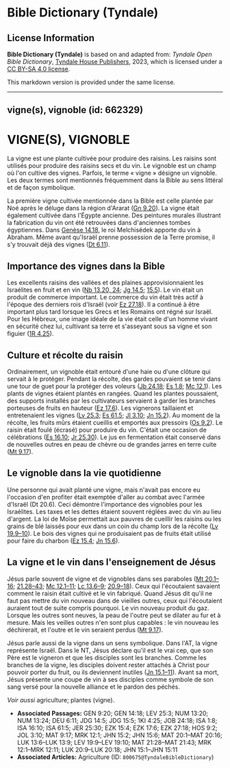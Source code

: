 # Bible Dictionary (Tyndale)

## License Information

**Bible Dictionary (Tyndale)** is based on and adapted from: _Tyndale Open Bible Dictionary_, [Tyndale House Publishers](https://tyndaleopenresources.com/), 2023, which is licensed under a [CC BY-SA 4.0 license](https://creativecommons.org/licenses/by-sa/4.0/legalcode.en).

This markdown version is provided under the same license.



--------------------------------

## vigne(s), vignoble (id: 662329)

VIGNE(S), VIGNOBLE
==================

La vigne est une plante cultivée pour produire des raisins. Les raisins sont utilisés pour produire des raisins secs et du vin. Le vignoble est un champ où l'on cultive des vignes. Parfois, le terme « vigne » désigne un vignoble. Les deux termes sont mentionnés fréquemment dans la Bible au sens littéral et de façon symbolique.

La première vigne cultivée mentionnée dans la Bible est celle plantée par Noé après le déluge dans la région d'Ararat ([Gn 9\.20](https://ref.ly/Gen9:20)). La vigne était également cultivée dans l'Égypte ancienne. Des peintures murales illustrant la fabrication du vin ont été retrouvées dans d'anciennes tombes égyptiennes. Dans [Genèse 14\.18](https://ref.ly/Gen14:18), le roi Melchisédek apporte du vin à Abraham. Même avant qu'Israël prenne possession de la Terre promise, il s'y trouvait déjà des vignes ([Dt 6\.11](https://ref.ly/Deut6:11)).

Importance des vignes dans la Bible
-----------------------------------

Les excellents raisins des vallées et des plaines approvisionnaient les Israélites en fruit et en vin ([Nb 13\.20, 24](https://ref.ly/Num13:20,Num13:24); [Jg 14\.5](https://ref.ly/Judg14:5); [15\.5](https://ref.ly/Judg15:5)). Le vin était un produit de commerce important. Le commerce du vin était très actif à l'époque des derniers rois d'Israël (voir [Ez 27\.18](https://ref.ly/Ezek27:18)). Il a continué à être important plus tard lorsque les Grecs et les Romains ont régné sur Israël. Pour les Hébreux, une image idéale de la vie était celle d'un homme vivant en sécurité chez lui, cultivant sa terre et s'asseyant sous sa vigne et son figuier ([1R 4\.25](https://ref.ly/1Kgs4:25)).

Culture et récolte du raisin
----------------------------

Ordinairement, un vignoble était entouré d'une haie ou d'une clôture qui servait à le protéger. Pendant la récolte, des gardes pouvaient se tenir dans une tour de guet pour la protéger des voleurs ([Jb 24\.18](https://ref.ly/Job24:18); [Es 1\.8](https://ref.ly/Isa1:8); [Mc 12\.1](https://ref.ly/Mark12:1)). Les plants de vignes étaient plantés en rangées. Quand les plantes poussaient, des supports installés par les cultivateurs servaient à garder les branches porteuses de fruits en hauteur ([Ez 17\.6](https://ref.ly/Ezek17:6)). Les vignerons taillaient et entretenaient les vignes ([Lv 25\.3](https://ref.ly/Lev25:3); [Es 61\.5](https://ref.ly/Isa61:5); [Jl 3\.10](https://ref.ly/Joel3:10); [Jn 15\.2](https://ref.ly/John15:2)). Au moment de la récolte, les fruits mûrs étaient cueillis et emportés aux pressoirs ([Os 9\.2](https://ref.ly/Hos9:2)). Le raisin était foulé (écrasé) pour produire du vin. C'était une occasion de célébrations ([Es 16\.10](https://ref.ly/Isa16:10); [Jr 25\.30](https://ref.ly/Jer25:30)). Le jus en fermentation était conservé dans de nouvelles outres en peau de chèvre ou de grandes jarres en terre cuite ([Mt 9\.17](https://ref.ly/Matt9:17)).

Le vignoble dans la vie quotidienne
-----------------------------------

Une personne qui avait planté une vigne, mais n'avait pas encore eu l'occasion d'en profiter était exemptée d'aller au combat avec l'armée d'Israël (Dt 20\.6\). Ceci démontre l'importance des vignobles pour les Israélites. Les taxes et les dettes étaient souvent réglées avec du vin au lieu d'argent. La loi de Moïse permettait aux pauvres de cueillir les raisins ou les grains de blé laissés pour eux dans un coin du champ lors de la récolte ([Lv 19\.9–10](https://ref.ly/Lev19:9-Lev19:10)). Le bois des vignes qui ne produisaient pas de fruits était utilisé pour faire du charbon ([Ez 15\.4](https://ref.ly/Ezek15:4); [Jn 15\.6](https://ref.ly/John15:6)).

La vigne et le vin dans l'enseignement de Jésus
-----------------------------------------------

Jésus parle souvent de vigne et de vignobles dans ses paraboles ([Mt 20\.1–16](https://ref.ly/Matt20:1-Matt20:16); [21\.28–43](https://ref.ly/Matt21:28-Matt21:43); [Mc 12\.1–11](https://ref.ly/Mark12:1-Mark12:11); [Lc 13\.6–9](https://ref.ly/Luke13:6-Luke13:9); [20\.9–18](https://ref.ly/Luke20:9-Luke20:18)). Ceux qui l'écoutaient savaient comment le raisin était cultivé et le vin fabriqué. Quand Jésus dit qu'il ne faut pas mettre du vin nouveau dans de vieilles outres, ceux qui l'écoutaient auraient tout de suite compris pourquoi. Le vin nouveau produit du gaz. Lorsque les outres sont neuves, la peau de l'outre peut se dilater au fur et à mesure. Mais les veilles outres n'en sont plus capables : le vin nouveau les déchirerait, et l'outre et le vin seraient perdus ([Mt 9\.17](https://ref.ly/Matt9:17)). 

Jésus parle aussi de la vigne dans un sens symbolique. Dans l'AT, la vigne représente Israël. Dans le NT, Jésus déclare qu'il est le vrai cep, que son Père est le vigneron et que les disciples sont les branches. Comme les branches de la vigne, les disciples doivent rester attachés à Christ pour pouvoir porter du fruit, ou ils deviennent inutiles ([Jn 15\.1–11](https://ref.ly/John15:1-John15:11)). Avant sa mort, Jésus présente une coupe de vin à ses disciples comme symbole de son sang versé pour la nouvelle alliance et le pardon des péchés. 

*Voir aussi* agriculture; plantes (vigne).

* **Associated Passages:** GEN 9:20; GEN 14:18; LEV 25:3; NUM 13:20; NUM 13:24; DEU 6:11; JDG 14:5; JDG 15:5; 1KI 4:25; JOB 24:18; ISA 1:8; ISA 16:10; ISA 61:5; JER 25:30; EZK 15:4; EZK 17:6; EZK 27:18; HOS 9:2; JOL 3:10; MAT 9:17; MRK 12:1; JHN 15:2; JHN 15:6; MAT 20:1–MAT 20:16; LUK 13:6–LUK 13:9; LEV 19:9–LEV 19:10; MAT 21:28–MAT 21:43; MRK 12:1–MRK 12:11; LUK 20:9–LUK 20:18; JHN 15:1–JHN 15:11
* **Associated Articles:** Agriculture (ID: `800675@TyndaleBibleDictionary`)

